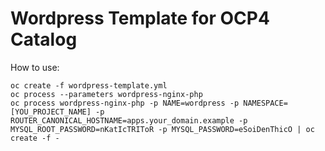 # Wordpress Template for OCP4 Catalog

How to use:

```
oc create -f wordpress-template.yml
oc process --parameters wordpress-nginx-php
oc process wordpress-nginx-php -p NAME=wordpress -p NAMESPACE=[YOU_PROJECT_NAME] -p ROUTER_CANONICAL_HOSTNAME=apps.your_domain.example -p MYSQL_ROOT_PASSWORD=nKatIcTRIToR -p MYSQL_PASSWORD=eSoiDenThicO | oc create -f -
```
